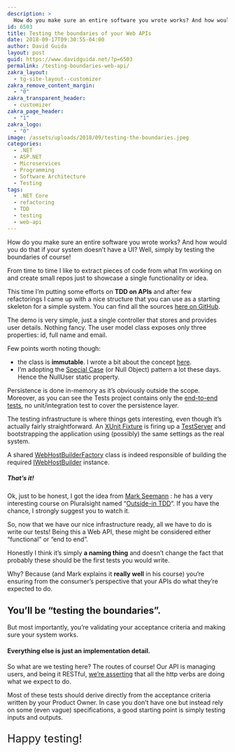 ```yaml
---
description: >
  How do you make sure an entire software you wrote works? And how would you do that if your system doesn't have a UI? Well, simply by testing the boundaries!
id: 6503
title: Testing the boundaries of your Web APIs
date: 2018-09-17T09:30:55-04:00
author: David Guida
layout: post
guid: https://www.davidguida.net/?p=6503
permalink: /testing-boundaries-web-api/
zakra_layout:
  - tg-site-layout--customizer
zakra_remove_content_margin:
  - "0"
zakra_transparent_header:
  - customizer
zakra_page_header:
  - "1"
zakra_logo:
  - "0"
image: /assets/uploads/2018/09/testing-the-boundaries.jpeg
categories:
  - .NET
  - ASP.NET
  - Microservices
  - Programming
  - Software Architecture
  - Testing
tags:
  - .NET Core
  - refactoring
  - TDD
  - testing
  - web-api
---
```

How do you make sure an entire software you wrote works? And how would you do that if your system doesn&#8217;t have a UI? Well, simply by testing the boundaries of course!

From time to time I like to extract pieces of code from what I&#8217;m working on and create small repos just to showcase a single functionality or idea.&nbsp;

This time I&#8217;m putting some efforts on **TDD on APIs** and after few refactorings I came up with a nice structure that you can use as a starting skeleton for a simple system. You can find all the sources <a href="https://github.com/mizrael/WebApiTestingSkeleton" target="_blank" rel="noopener noreferrer">here on GitHub</a>.

The demo is very simple, just a single controller that stores and provides user details. Nothing fancy. The user model class exposes only three properties: id, full name and email. 

Few points worth noting though:

  * the class is **immutable**. I wrote a bit about the concept <a href="https://www.davidguida.net/immutable-builder-pattern/" target="_blank" rel="noopener noreferrer">here</a>.
  * I&#8217;m adopting the <a href="https://martinfowler.com/eaaCatalog/specialCase.html" target="_blank" rel="noopener noreferrer">Special Case</a> (or Null Object) pattern a lot these days. Hence the NullUser static property.  
    

Persistence is done in-memory as it&#8217;s obviously outside the scope. Moreover, as you can see the Tests project contains only the <a href="https://www.martinfowler.com/bliki/BroadStackTest.html" target="_blank" rel="noopener noreferrer">end-to-end tests</a>, no unit/integration test to cover the persistence layer.

The testing infrastructure is where things gets interesting, even though it&#8217;s actually fairly straightforward. An <a href="https://github.com/mizrael/WebApiTestingSkeleton/blob/master/WebApiTestingSkeleton.Tests/Fixtures/WebApiFixture.cs" target="_blank" rel="noopener noreferrer">XUnit Fixture</a> is firing up a <a href="https://docs.microsoft.com/en-us/dotnet/api/microsoft.aspnetcore.testhost.testserver?view=aspnetcore-2.1" target="_blank" rel="noopener noreferrer">TestServer</a> and bootstrapping the application using (possibly) the same settings as the real system. 

A shared <a rel="noreferrer noopener" href="https://github.com/mizrael/WebApiTestingSkeleton/blob/master/WebApiTestingSkeleton.Core.Web/WebHostBuilderFactory.cs" target="_blank">WebHostBuilderFactory</a> class is indeed responsible of building the required <a href="https://docs.microsoft.com/en-us/aspnet/core/fundamentals/host/web-host?WT.mc_id=DOP-MVP-5003878&view=aspnetcore-2.1" target="_blank" rel="noreferrer noopener">IWebHostBuilder</a> instance.

##### **That&#8217;s it!**

Ok, just to be honest, I got the idea from <a href="https://blog.ploeh.dk/" target="_blank" rel="noopener noreferrer">Mark Seemann</a> : he has a very interesting course on Pluralsight named &#8220;<a href="https://www.pluralsight.com/courses/outside-in-tdd" target="_blank" rel="noopener noreferrer">Outside-in TDD</a>&#8220;. If you have the chance, I strongly suggest you to watch it.

So, now that we have our nice infrastructure ready, all we have to do is write our tests! Being this a Web API, these might be considered either &#8220;functional&#8221; or &#8220;end to end&#8221;. 

Honestly I think it&#8217;s simply **a naming thing** and doesn&#8217;t change the fact that probably these should be the first tests you would write.

Why? Because (and Mark explains it **really well** in his course) you&#8217;re ensuring from the consumer&#8217;s perspective that your APIs do what they&#8217;re expected to do. 

## You&#8217;ll be&nbsp;**&#8220;testing the boundaries&#8221;**.

But most importantly, you&#8217;re validating your acceptance criteria and making sure your system works.&nbsp;

#### Everything else is just an&nbsp;implementation detail.

So what are we testing here? The routes of course! Our API is managing users, and being it RESTful, <a href="https://github.com/mizrael/WebApiTestingSkeleton/blob/master/WebApiTestingSkeleton.Tests/E2E/Routes/UsersTests.cs" target="_blank" rel="noopener noreferrer">we&#8217;re asserting</a> that all the http verbs are doing what we expect to do.&nbsp;

Most of these tests should derive directly from the acceptance criteria written by your Product Owner. In case you don&#8217;t have one but instead rely on some (even vague) specifications, a good starting point is simply testing inputs and outputs.&nbsp;

<p style="font-size:25px">
  Happy testing!
</p>



<div class="post-details-footer-widgets">
</div>